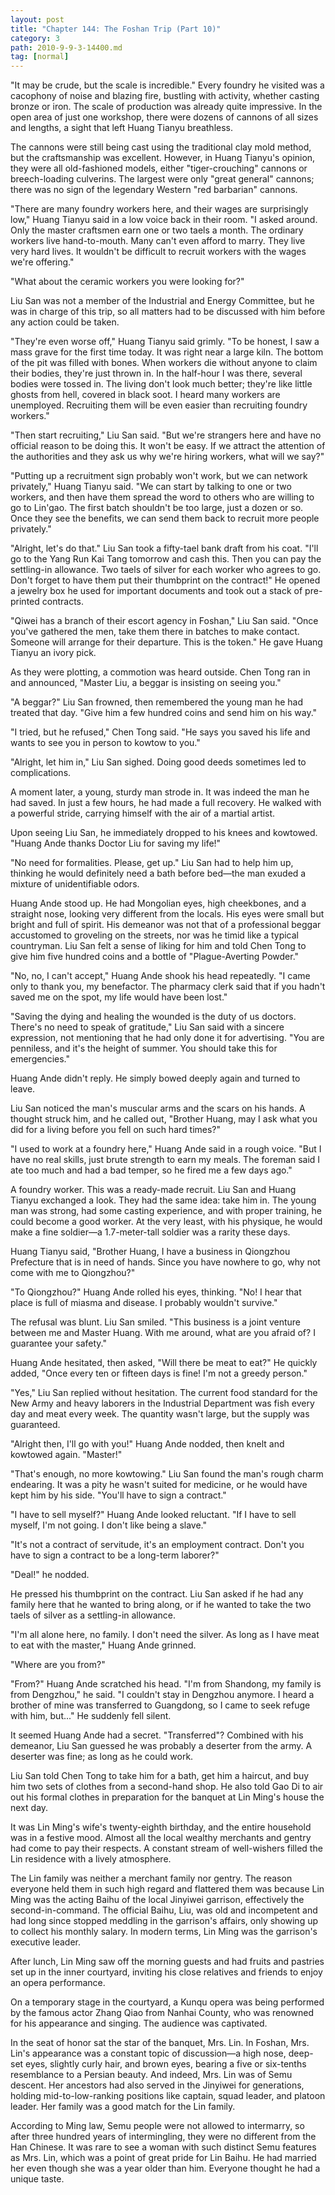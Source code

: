 ```yaml
---
layout: post
title: "Chapter 144: The Foshan Trip (Part 10)"
category: 3
path: 2010-9-9-3-14400.md
tag: [normal]
---
```


"It may be crude, but the scale is incredible." Every foundry he visited was a cacophony of noise and blazing fire, bustling with activity, whether casting bronze or iron. The scale of production was already quite impressive. In the open area of just one workshop, there were dozens of cannons of all sizes and lengths, a sight that left Huang Tianyu breathless.

The cannons were still being cast using the traditional clay mold method, but the craftsmanship was excellent. However, in Huang Tianyu's opinion, they were all old-fashioned models, either "tiger-crouching" cannons or breech-loading culverins. The largest were only "great general" cannons; there was no sign of the legendary Western "red barbarian" cannons.

"There are many foundry workers here, and their wages are surprisingly low," Huang Tianyu said in a low voice back in their room. "I asked around. Only the master craftsmen earn one or two taels a month. The ordinary workers live hand-to-mouth. Many can't even afford to marry. They live very hard lives. It wouldn't be difficult to recruit workers with the wages we're offering."

"What about the ceramic workers you were looking for?"

Liu San was not a member of the Industrial and Energy Committee, but he was in charge of this trip, so all matters had to be discussed with him before any action could be taken.

"They're even worse off," Huang Tianyu said grimly. "To be honest, I saw a mass grave for the first time today. It was right near a large kiln. The bottom of the pit was filled with bones. When workers die without anyone to claim their bodies, they're just thrown in. In the half-hour I was there, several bodies were tossed in. The living don't look much better; they're like little ghosts from hell, covered in black soot. I heard many workers are unemployed. Recruiting them will be even easier than recruiting foundry workers."

"Then start recruiting," Liu San said. "But we're strangers here and have no official reason to be doing this. It won't be easy. If we attract the attention of the authorities and they ask us why we're hiring workers, what will we say?"

"Putting up a recruitment sign probably won't work, but we can network privately," Huang Tianyu said. "We can start by talking to one or two workers, and then have them spread the word to others who are willing to go to Lin'gao. The first batch shouldn't be too large, just a dozen or so. Once they see the benefits, we can send them back to recruit more people privately."

"Alright, let's do that." Liu San took a fifty-tael bank draft from his coat. "I'll go to the Yang Run Kai Tang tomorrow and cash this. Then you can pay the settling-in allowance. Two taels of silver for each worker who agrees to go. Don't forget to have them put their thumbprint on the contract!" He opened a jewelry box he used for important documents and took out a stack of pre-printed contracts.

"Qiwei has a branch of their escort agency in Foshan," Liu San said. "Once you've gathered the men, take them there in batches to make contact. Someone will arrange for their departure. This is the token." He gave Huang Tianyu an ivory pick.

As they were plotting, a commotion was heard outside. Chen Tong ran in and announced, "Master Liu, a beggar is insisting on seeing you."

"A beggar?" Liu San frowned, then remembered the young man he had treated that day. "Give him a few hundred coins and send him on his way."

"I tried, but he refused," Chen Tong said. "He says you saved his life and wants to see you in person to kowtow to you."

"Alright, let him in," Liu San sighed. Doing good deeds sometimes led to complications.

A moment later, a young, sturdy man strode in. It was indeed the man he had saved. In just a few hours, he had made a full recovery. He walked with a powerful stride, carrying himself with the air of a martial artist.

Upon seeing Liu San, he immediately dropped to his knees and kowtowed. "Huang Ande thanks Doctor Liu for saving my life!"

"No need for formalities. Please, get up." Liu San had to help him up, thinking he would definitely need a bath before bed—the man exuded a mixture of unidentifiable odors.

Huang Ande stood up. He had Mongolian eyes, high cheekbones, and a straight nose, looking very different from the locals. His eyes were small but bright and full of spirit. His demeanor was not that of a professional beggar accustomed to groveling on the streets, nor was he timid like a typical countryman. Liu San felt a sense of liking for him and told Chen Tong to give him five hundred coins and a bottle of "Plague-Averting Powder."

"No, no, I can't accept," Huang Ande shook his head repeatedly. "I came only to thank you, my benefactor. The pharmacy clerk said that if you hadn't saved me on the spot, my life would have been lost."

"Saving the dying and healing the wounded is the duty of us doctors. There's no need to speak of gratitude," Liu San said with a sincere expression, not mentioning that he had only done it for advertising. "You are penniless, and it's the height of summer. You should take this for emergencies."

Huang Ande didn't reply. He simply bowed deeply again and turned to leave.

Liu San noticed the man's muscular arms and the scars on his hands. A thought struck him, and he called out, "Brother Huang, may I ask what you did for a living before you fell on such hard times?"

"I used to work at a foundry here," Huang Ande said in a rough voice. "But I have no real skills, just brute strength to earn my meals. The foreman said I ate too much and had a bad temper, so he fired me a few days ago."

A foundry worker. This was a ready-made recruit. Liu San and Huang Tianyu exchanged a look. They had the same idea: take him in. The young man was strong, had some casting experience, and with proper training, he could become a good worker. At the very least, with his physique, he would make a fine soldier—a 1.7-meter-tall soldier was a rarity these days.

Huang Tianyu said, "Brother Huang, I have a business in Qiongzhou Prefecture that is in need of hands. Since you have nowhere to go, why not come with me to Qiongzhou?"

"To Qiongzhou?" Huang Ande rolled his eyes, thinking. "No! I hear that place is full of miasma and disease. I probably wouldn't survive."

The refusal was blunt. Liu San smiled. "This business is a joint venture between me and Master Huang. With me around, what are you afraid of? I guarantee your safety."

Huang Ande hesitated, then asked, "Will there be meat to eat?" He quickly added, "Once every ten or fifteen days is fine! I'm not a greedy person."

"Yes," Liu San replied without hesitation. The current food standard for the New Army and heavy laborers in the Industrial Department was fish every day and meat every week. The quantity wasn't large, but the supply was guaranteed.

"Alright then, I'll go with you!" Huang Ande nodded, then knelt and kowtowed again. "Master!"

"That's enough, no more kowtowing." Liu San found the man's rough charm endearing. It was a pity he wasn't suited for medicine, or he would have kept him by his side. "You'll have to sign a contract."

"I have to sell myself?" Huang Ande looked reluctant. "If I have to sell myself, I'm not going. I don't like being a slave."

"It's not a contract of servitude, it's an employment contract. Don't you have to sign a contract to be a long-term laborer?"

"Deal!" he nodded.

He pressed his thumbprint on the contract. Liu San asked if he had any family here that he wanted to bring along, or if he wanted to take the two taels of silver as a settling-in allowance.

"I'm all alone here, no family. I don't need the silver. As long as I have meat to eat with the master," Huang Ande grinned.

"Where are you from?"

"From?" Huang Ande scratched his head. "I'm from Shandong, my family is from Dengzhou," he said. "I couldn't stay in Dengzhou anymore. I heard a brother of mine was transferred to Guangdong, so I came to seek refuge with him, but..." He suddenly fell silent.

It seemed Huang Ande had a secret. "Transferred"? Combined with his demeanor, Liu San guessed he was probably a deserter from the army. A deserter was fine; as long as he could work.

Liu San told Chen Tong to take him for a bath, get him a haircut, and buy him two sets of clothes from a second-hand shop. He also told Gao Di to air out his formal clothes in preparation for the banquet at Lin Ming's house the next day.

It was Lin Ming's wife's twenty-eighth birthday, and the entire household was in a festive mood. Almost all the local wealthy merchants and gentry had come to pay their respects. A constant stream of well-wishers filled the Lin residence with a lively atmosphere.

The Lin family was neither a merchant family nor gentry. The reason everyone held them in such high regard and flattered them was because Lin Ming was the acting Baihu of the local Jinyiwei garrison, effectively the second-in-command. The official Baihu, Liu, was old and incompetent and had long since stopped meddling in the garrison's affairs, only showing up to collect his monthly salary. In modern terms, Lin Ming was the garrison's executive leader.

After lunch, Lin Ming saw off the morning guests and had fruits and pastries set up in the inner courtyard, inviting his close relatives and friends to enjoy an opera performance.

On a temporary stage in the courtyard, a Kunqu opera was being performed by the famous actor Zhang Qiao from Nanhai County, who was renowned for his appearance and singing. The audience was captivated.

In the seat of honor sat the star of the banquet, Mrs. Lin. In Foshan, Mrs. Lin's appearance was a constant topic of discussion—a high nose, deep-set eyes, slightly curly hair, and brown eyes, bearing a five or six-tenths resemblance to a Persian beauty. And indeed, Mrs. Lin was of Semu descent. Her ancestors had also served in the Jinyiwei for generations, holding mid-to-low-ranking positions like captain, squad leader, and platoon leader. Her family was a good match for the Lin family.

According to Ming law, Semu people were not allowed to intermarry, so after three hundred years of intermingling, they were no different from the Han Chinese. It was rare to see a woman with such distinct Semu features as Mrs. Lin, which was a point of great pride for Lin Baihu. He had married her even though she was a year older than him. Everyone thought he had a unique taste.
